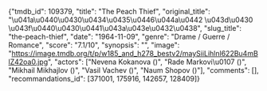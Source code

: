 {"tmdb_id": 109379, "title": "The Peach Thief", "original_title": "\u041a\u0440\u0430\u0434\u0435\u0446\u044a\u0442 \u043d\u0430 \u043f\u0440\u0430\u0441\u043a\u043e\u0432\u0438", "slug_title": "the-peach-thief", "date": "1964-11-09", "genre": "Drame / Guerre / Romance", "score": "7.1/10", "synopsis": "", "image": "https://image.tmdb.org/t/p/w185_and_h278_bestv2/maySiiLihlnl622Bu4mBlZ42oa0.jpg", "actors": ["Nevena Kokanova ()", "Rade Markovi\u0107 ()", "Mikhail Mikhajlov ()", "Vasil Vachev ()", "Naum Shopov ()"], "comments": [], "recommandations_id": [371001, 175916, 142657, 128409]}